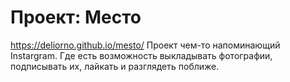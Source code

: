 # Проект: Место
https://deliorno.github.io/mesto/
Проект чем-то напоминающий Instargram. Где есть возможность выкладывать фотографии, подписывать их, лайкать и разглядеть поближе.
